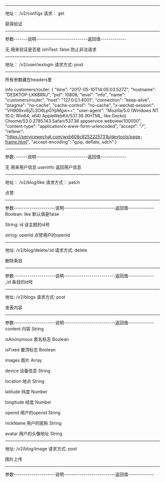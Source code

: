 ------------------------------------------------------------
地址：  /v2/configs             请求： get

获得验证

---------------------------------------------------------
参数-------说明--------------------------返回值-------------

无         用来验证是否是                isInTest: false   防止非法请求

-----------------------------------------------------------
地址：  /v2/user/wxlogin            请求方式: post

------------------------------------------------------------
所有参数藏在headers里

 info customers/router: {
  "time": "2017-05-10T14:05:03.527Z",
  "hostname": "DESKTOP-LKKBRRJ",
  "pid": 10808,
  "level": "info",
  "name": "customers/router",
  "host": "127.0.0.1:4001",
  "connection": "keep-alive",
  "pragma": "no-cache",
  "cache-control": "no-cache",
  "x-wechat-session": "VH909xv6jZL3O6LpGYpMgw==",
  "user-agent": "Mozilla/5.0 (Windows NT 10.0; Win64; x64) AppleWebKit/537.36 (KHTML, like Gecko) Chrome/53.0.2785.143 Safari/537.36 appservice webview/100000",
  "content-type": "application/x-www-form-urlencoded",
  "accept": "*/*",
  "referer": "https://servicewechat.com/wxb608c8252225731b/devtools/page-frame.html",
  "accept-encoding": "gzip, deflate, sdch"
}

---------------------------------------------------------
参数-------说明--------------------------返回值-------------

无         用来用户信息                  userinfo     返回用户信息

-----------------------------------------------------------
地址： /v2/blog/like                    请求方式： patch

点赞

---------------------------------------------------------
参数---------------------说明--------------------------返回值-------------
Boolean:  like        默认值是false 

String:    id         该主题的id号

string:   openId      点赞用户的openId

--------------------------------------------------------------
地址: /v2/blog/delete/:id               请求方式: delete

删除条目

---------------------------------------------------------
参数---------------------说明--------------------------返回值-------------
_id                    条目的id号                     

--------------------------------------------------------------
地址: /v2/blogs                         请求方式: post

发表内容

---------------------------------------------------------
参数---------------------说明--------------------------返回值-------------
content                  内容             String

isAnonymous              匿名标志         Boolean

isFixed                  置顶标志         Boolean

images                   图片             Array

device                   设备信息         String

location                 地点             String

latitude                 纬度             Number

longitude                经度             Number

openid                   用户的openid     String

nickName                 用户的昵称       String

avatar                   用户的头像地址   String

--------------------------------------------------------------
地址: /v2/blog/image                        请求方式: post

图片上传

---------------------------------------------------------
参数---------------------说明--------------------------返回值-------------



